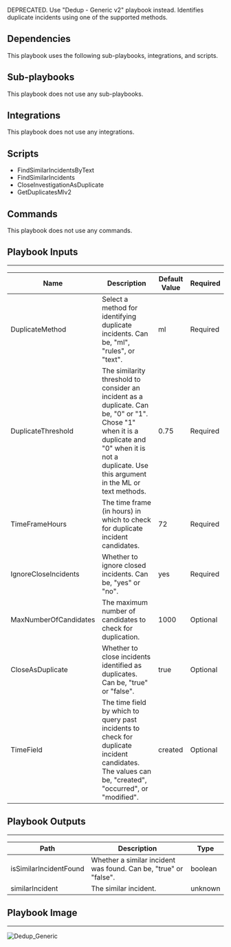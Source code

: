 DEPRECATED. Use "Dedup - Generic v2" playbook instead. Identifies duplicate incidents using one of the supported methods.

## Dependencies
This playbook uses the following sub-playbooks, integrations, and scripts.

## Sub-playbooks
This playbook does not use any sub-playbooks.

## Integrations
This playbook does not use any integrations.

## Scripts
* FindSimilarIncidentsByText
* FindSimilarIncidents
* CloseInvestigationAsDuplicate
* GetDuplicatesMlv2

## Commands
This playbook does not use any commands.

## Playbook Inputs
---

| **Name** | **Description** | **Default Value** | **Required** |
| --- | --- | --- | --- | 
| DuplicateMethod | Select a method for identifying duplicate incidents. Can be, "ml", "rules", or "text". | ml | Required |
| DuplicateThreshold | The similarity threshold to consider an incident as a duplicate. Can be, "0" or "1". Chose "1" when it is a duplicate and "0" when it is not a duplicate. Use this argument in the ML or text methods. | 0.75 | Required |
| TimeFrameHours | The time frame (in hours) in which to check for duplicate incident candidates. | 72 | Required |
| IgnoreCloseIncidents | Whether to ignore closed incidents. Can be, "yes" or "no". | yes | Required |
| MaxNumberOfCandidates | The maximum number of candidates to check for duplication. | 1000 | Optional |
| CloseAsDuplicate | Whether to close incidents identified as duplicates. Can be, "true" or "false". | true | Optional |
| TimeField | The time field by which to query past incidents to check for duplicate incident candidates. The values can be, "created", "occurred", or "modified". | created | Optional |

## Playbook Outputs
---

| **Path** | **Description** | **Type** |
| --- | --- | --- |
| isSimilarIncidentFound | Whether a similar incident was found. Can be, "true" or "false". | boolean |
| similarIncident | The similar incident. | unknown |

## Playbook Image
---
![Dedup_Generic](../../doc_files/Dedup_Generic.png)
